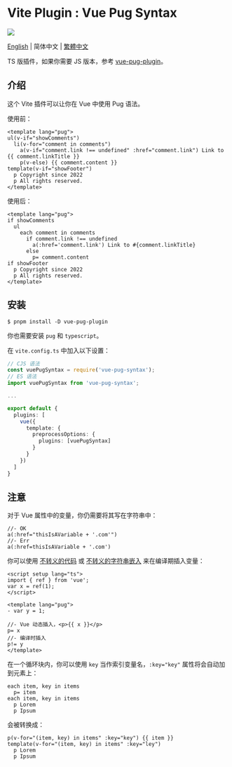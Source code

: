 # Vite Plugin : Vue Pug Syntax

[![](https://img.shields.io/github/stars/VLTHellolin/vue-pug-syntax?style=flat-square)](https://github.com/VLTHellolin/vue-pug-syntax/stargazers)

[English](https://github.com/VLTHellolin/vue-pug-syntax/blob/master/README.md) | 简体中文 | [繁體中文](https://github.com/VLTHellolin/vue-pug-syntax/blob/master/README.zh_TW.md)

TS 版插件，如果你需要 JS 版本，参考 [vue-pug-plugin](https://github.com/matthewjumpsoffbuildings/vue-pug-plugin)。

## 介绍

这个 Vite 插件可以让你在 Vue 中使用 Pug 语法。

使用前：

``` pug
<template lang="pug">
ul(v-if="showComments")
  li(v-for="comment in comments")
    a(v-if="comment.link !== undefined" :href="comment.link") Link to {{ comment.linkTitle }}
    p(v-else) {{ comment.content }}
template(v-if="showFooter")
  p Copyright since 2022
  p All rights reserved.
</template>
```

使用后：

``` pug
<template lang="pug">
if showComments
  ul
    each comment in comments
      if comment.link !== undefined
        a(:href='comment.link') Link to #{comment.linkTitle}
      else
        p= comment.content
if showFooter
  p Copyright since 2022
  p All rights reserved.
</template>
```

## 安装

``` shell
$ pnpm install -D vue-pug-plugin
```

你也需要安装 `pug` 和 `typescript`。

在 `vite.config.ts` 中加入以下设置：

``` ts
// CJS 语法
const vuePugSyntax = require('vue-pug-syntax');
// ES 语法
import vuePugSyntax from 'vue-pug-syntax';

...

export default {
  plugins: [
    vue({
      template: {
        preprocessOptions: {
          plugins: [vuePugSyntax]
        }
      }
    })
  ]
}
```

## 注意

对于 Vue 属性中的变量，你仍需要将其写在字符串中：

``` pug
//- OK
a(:href="thisIsAVariable + '.com'")
//- Err
a(:href=thisIsAVariable + '.com')
```

你可以使用 [不转义的代码](https://www.pugjs.cn/language/code#unescaped-buffered-code) 或 [不转义的字符串嵌入](https://www.pugjs.cn/language/interpolation#string-interpolation%2C-unescaped) 来在编译期插入变量：

``` pug
<script setup lang="ts">
import { ref } from 'vue';
var x = ref(1);
</script>

<template lang="pug">
- var y = 1;

//- Vue 动态插入，<p>{{ x }}</p>
p= x
//- 编译时插入
p!= y
</template>
```

在一个循环块内，你可以使用 `key` 当作索引变量名，`:key="key"` 属性将会自动加到元素上：

``` pug
each item, key in items
  p= item
each item, key in items
  p Lorem
  p Ipsum
```

会被转换成：

``` pug
p(v-for="(item, key) in items" :key="key") {{ item }}
template(v-for="(item, key) in items" :key="ley")
  p Lorem
  p Ipsum
```